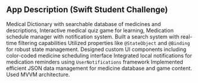## App Description (Swift Student Challenge)
Medical Dictionary with searchable database of medicines and descriptions, Interactive medical quiz game for learning, Medication schedule manager with notification system.
Built a search system with real-time filtering capabilities
Utilized properties like `@StateObject` and `@Binding` for robust state management.
Designed custom UI components including color-coded medicine scheduling interface
Integrated local notifications for medication reminders using `UserNotifications` framework
Implemented efficient JSON data management for medicine database and game content. Used MVVM architecture.
